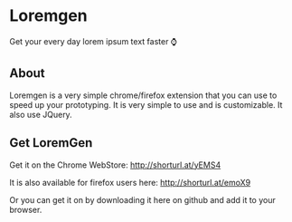 # Loremgen
Get your every day lorem ipsum text faster ⌚️ 

## About
Loremgen is a very simple chrome/firefox extension that you can use to speed up your prototyping. It is very simple to use and is customizable. It also use JQuery.

## Get LoremGen
Get it on the Chrome WebStore: http://shorturl.at/yEMS4

It is also available for firefox users here: http://shorturl.at/emoX9

Or you can get it on by downloading it here on github and add it to your browser.


